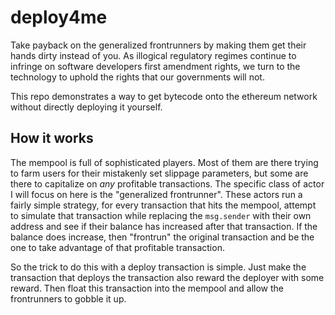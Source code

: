 # deploy4me

Take payback on the generalized frontrunners by making them get their hands dirty instead of you. As illogical regulatory regimes continue to infringe on software developers first amendment rights, we turn to the technology to uphold the rights that our governments will not.

This repo demonstrates a way to get bytecode onto the ethereum network without directly deploying it yourself.

## How it works

The mempool is full of sophisticated players. Most of them are there trying to farm users for their mistakenly set slippage parameters, but some are there to capitalize on _any_ profitable transactions. The specific class of actor I will focus on here is the "generalized frontrunner". These actors run a fairly simple strategy, for every transaction that hits the mempool, attempt to simulate that transaction while replacing the `msg.sender` with their own address and see if their balance has increased after that transaction. If the balance does increase, then "frontrun" the original transaction and be the one to take advantage of that profitable transaction.

So the trick to do this with a deploy transaction is simple. Just make the transaction that deploys the transaction also reward the deployer with some reward. Then float this transaction into the mempool and allow the frontrunners to gobble it up.

